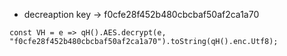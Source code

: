 - decreaption key -> f0cfe28f452b480cbcbaf50af2ca1a70
```
const VH = e => qH().AES.decrypt(e, "f0cfe28f452b480cbcbaf50af2ca1a70").toString(qH().enc.Utf8);
```